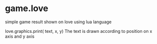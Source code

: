 # game.love
simple game result shown on love using lua language 

love.graphics.print( text, x, y)
The text is drawn according to position on x axis and y axis 
